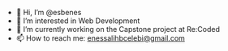 - 👋 Hi, I’m @esbenes
- 👀 I’m interested in Web Development
- 🌱 I’m currently working on the Capstone project at Re:Coded
- 📫 How to reach me: enessalihbcelebi@gmail.com 

<!---
esbenes/esbenes is a ✨ special ✨ repository because its `README.md` (this file) appears on your GitHub profile.
You can click the Preview link to take a look at your changes.
--->
